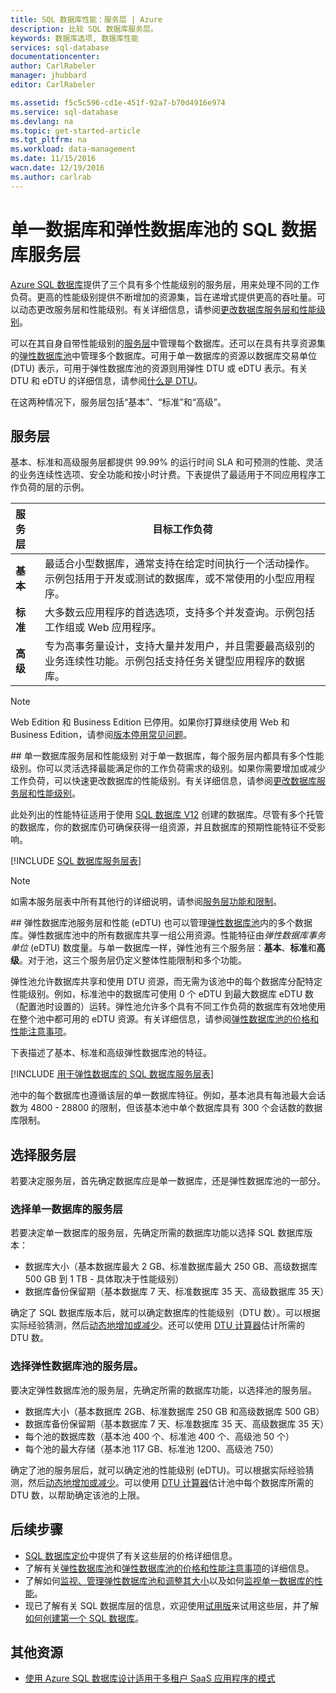 ```yaml
---
title: SQL 数据库性能：服务层 | Azure
description: 比较 SQL 数据库服务层。
keywords: 数据库选项, 数据库性能
services: sql-database
documentationcenter: 
author: CarlRabeler
manager: jhubbard
editor: CarlRabeler

ms.assetid: f5c5c596-cd1e-451f-92a7-b70d4916e974
ms.service: sql-database
ms.devlang: na
ms.topic: get-started-article
ms.tgt_pltfrm: na
ms.workload: data-management
ms.date: 11/15/2016
wacn.date: 12/19/2016
ms.author: carlrab
---
```


# 单一数据库和弹性数据库池的 SQL 数据库服务层
[Azure SQL 数据库](./sql-database-technical-overview.md)提供了三个具有多个性能级别的服务层，用来处理不同的工作负荷。更高的性能级别提供不断增加的资源集，旨在递增式提供更高的吞吐量。可以动态更改服务层和性能级别。有关详细信息，请参阅[更改数据库服务层和性能级别](./sql-database-scale-up.md)。

可以在其自身自带性能级别的[服务层](./sql-database-service-tiers.md#single-database-service-tiers-and-performance-levels)中管理每个数据库。还可以在具有共享资源集的[弹性数据库池](./sql-database-service-tiers.md#elastic-database-pool-service-tiers-and-performance-in-edtus)中管理多个数据库。可用于单一数据库的资源以数据库交易单位 (DTU) 表示，可用于弹性数据库池的资源则用弹性 DTU 或 eDTU 表示。有关 DTU 和 eDTU 的详细信息，请参阅[什么是 DTU](./sql-database-what-is-a-dtu.md)。

在这两种情况下，服务层包括“基本”、“标准”和“高级”。

## 服务层
基本、标准和高级服务层都提供 99.99% 的运行时间 SLA 和可预测的性能、灵活的业务连续性选项、安全功能和按小时计费。下表提供了最适用于不同应用程序工作负荷的层的示例。

| 服务层 | 目标工作负荷 |
| :--- | --- |
| **基本** |最适合小型数据库，通常支持在给定时间执行一个活动操作。示例包括用于开发或测试的数据库，或不常使用的小型应用程序。 |
| **标准** |大多数云应用程序的首选选项，支持多个并发查询。示例包括工作组或 Web 应用程序。 |
| **高级** |专为高事务量设计，支持大量并发用户，并且需要最高级别的业务连续性功能。示例包括支持任务关键型应用程序的数据库。 |

>[!NOTE]
> Web Edition 和 Business Edition 已停用。如果你打算继续使用 Web 和 Business Edition，请参阅[版本停用常见问题](https://www.azure.cn/pricing/details/sql-database/)。

##<a name="service-tiers-for-single-databases"></a><a name="standalone-database-service-tiers-and-performance-levels"></a><a name="single-database-service-tiers-and-performance-levels"></a> 单一数据库服务层和性能级别
对于单一数据库，每个服务层内都具有多个性能级别。你可以灵活选择最能满足你的工作负荷需求的级别。如果你需要增加或减少工作负荷，可以快速更改数据库的性能级别。有关详细信息，请参阅[更改数据库服务层和性能级别](./sql-database-scale-up.md)。

此处列出的性能特征适用于使用 [SQL 数据库 V12](./sql-database-v12-whats-new.md) 创建的数据库。尽管有多个托管的数据库，你的数据库仍可确保获得一组资源，并且数据库的预期性能特征不受影响。

[!INCLUDE [SQL 数据库服务层表](../../includes/sql-database-service-tiers-table.md)]

>[!NOTE]
> 如需本服务层表中所有其他行的详细说明，请参阅[服务层功能和限制](./sql-database-performance-guidance.md#service-tier-capabilities-and-limits)。

##<a name="elastic-pool-service-tiers-and-performance-in-edtus"></a><a name="elastic-database-pool-service-tiers-and-performance-in-edtus"></a> 弹性数据库池服务层和性能 (eDTU)
也可以管理[弹性数据库池](./sql-database-elastic-pool.md)内的多个数据库。弹性数据库池中的所有数据库共享一组公用资源。性能特征由*弹性数据库事务单位* (eDTU) 数度量。与单一数据库一样，弹性池有三个服务层：**基本**、**标准**和**高级**。对于池，这三个服务层仍定义整体性能限制和多个功能。

弹性池允许数据库共享和使用 DTU 资源，而无需为该池中的每个数据库分配特定性能级别。例如，标准池中的数据库可使用 0 个 eDTU 到最大数据库 eDTU 数（配置池时设置的）运转。弹性池允许多个具有不同工作负荷的数据库有效地使用在整个池中都可用的 eDTU 资源。有关详细信息，请参阅[弹性数据库池的价格和性能注意事项](./sql-database-elastic-pool-guidance.md)。

下表描述了基本、标准和高级弹性数据库池的特征。

[!INCLUDE [用于弹性数据库的 SQL 数据库服务层表](../../includes/sql-database-service-tiers-table-elastic-db-pools.md)]

池中的每个数据库也遵循该层的单一数据库特征。例如，基本池具有每池最大会话数为 4800 - 28800 的限制，但该基本池中单个数据库具有 300 个会话数的数据库限制。

## 选择服务层
若要决定服务层，首先确定数据库应是单一数据库，还是弹性数据库池的一部分。

### 选择单一数据库的服务层
若要决定单一数据库的服务层，先确定所需的数据库功能以选择 SQL 数据库版本：

* 数据库大小（基本数据库最大 2 GB、标准数据库最大 250 GB、高级数据库 500 GB 到 1 TB - 具体取决于性能级别）
* 数据库备份保留期（基本数据库 7 天、标准数据库 35 天、高级数据库 35 天）

确定了 SQL 数据库版本后，就可以确定数据库的性能级别（DTU 数）。可以根据实际经验猜测，然后[动态地增加或减少](./sql-database-scale-up.md)。还可以使用 [DTU 计算器](http://dtucalculator.azurewebsites.net/)估计所需的 DTU 数。

### 选择弹性数据库池的服务层。
要决定弹性数据库池的服务层，先确定所需的数据库功能，以选择池的服务层。

- 数据库大小（基本数据库 2GB、标准数据库 250 GB 和高级数据库 500 GB）
- 数据库备份保留期（基本数据库 7 天、标准数据库 35 天、高级数据库 35 天）
- 每个池的数据库数（基本池 400 个、标准池 400 个、高级池 50 个）
- 每个池的最大存储（基本池 117 GB、标准池 1200、高级池 750）

确定了池的服务层后，就可以确定池的性能级别 (eDTU)。可以根据实际经验猜测，然后[动态地增加或减少](./sql-database-elastic-pool-manage-portal.md#change-performance-settings-of-a-pool)。可以使用 [DTU 计算器](http://dtucalculator.azurewebsites.net/)估计池中每个数据库所需的 DTU 数，以帮助确定该池的上限。

## 后续步骤
- [SQL 数据库定价](https://www.azure.cn/pricing/details/sql-database/)中提供了有关这些层的价格详细信息。
- 了解有关[弹性数据库池](./sql-database-elastic-pool-guidance.md)和[弹性数据库池的价格和性能注意事项](./sql-database-elastic-pool-guidance.md)的详细信息。
- 了解如何[监视、管理弹性数据库池和调整其大小](./sql-database-elastic-pool-manage-portal.md)以及如何[监视单一数据库的性能](./sql-database-single-database-monitor.md)。
- 现已了解有关 SQL 数据库层的信息，欢迎使用[试用版](https://www.azure.cn/pricing/1rmb-trial)来试用这些层，并了解[如何创建第一个 SQL 数据库](./sql-database-get-started.md)。

## 其他资源
* [使用 Azure SQL 数据库设计适用于多租户 SaaS 应用程序的模式](./sql-database-design-patterns-multi-tenancy-saas-applications.md)

<!---HONumber=Mooncake_1212_2016-->